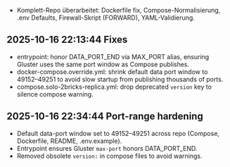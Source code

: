 - Komplett-Repo überarbeitet: Dockerfile fix, Compose-Normalisierung, .env Defaults, Firewall-Skript (FORWARD), YAML-Validierung.


## 2025-10-16 22:13:44 Fixes
- entrypoint: honor DATA_PORT_END via MAX_PORT alias, ensuring Gluster uses the same port window as Compose publishes.
- docker-compose.override.yml: shrink default data port window to 49152–49251 to avoid slow startup from publishing thousands of ports.
- compose.solo-2bricks-replica.yml: drop deprecated `version` key to silence compose warning.


## 2025-10-16 22:34:44 Port-range hardening
- Default data-port window set to 49152–49251 across repo (Compose, Dockerfile, README, .env.example).
- Entrypoint ensures Gluster `max-port` honors DATA_PORT_END.
- Removed obsolete `version:` in compose files to avoid warnings.
